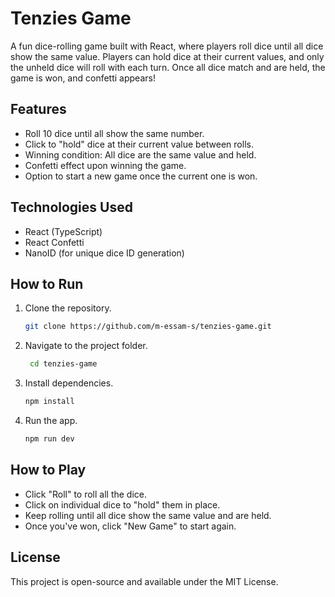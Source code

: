 # Tenzies Game

A fun dice-rolling game built with React, where players roll dice until all dice show the same value. Players can hold dice at their current values, and only the unheld dice will roll with each turn. Once all dice match and are held, the game is won, and confetti appears!

## Features

- Roll 10 dice until all show the same number.
- Click to "hold" dice at their current value between rolls.
- Winning condition: All dice are the same value and held.
- Confetti effect upon winning the game.
- Option to start a new game once the current one is won.

## Technologies Used

- React (TypeScript)
- React Confetti
- NanoID (for unique dice ID generation)

## How to Run

1. Clone the repository.

   ```bash
   git clone https://github.com/m-essam-s/tenzies-game.git
   ```

2. Navigate to the project folder.

   ```bash
    cd tenzies-game
    ```

3. Install dependencies.

    ```bash
    npm install
    ```

4. Run the app.

    ```bash
    npm run dev
    ```

## How to Play

- Click "Roll" to roll all the dice.
- Click on individual dice to "hold" them in place.
- Keep rolling until all dice show the same value and are held.
- Once you've won, click "New Game" to start again.

## License

This project is open-source and available under the MIT License.
